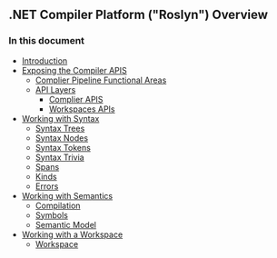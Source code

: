 ## .NET Compiler Platform ("Roslyn") Overview
### In this document
* [Introduction](#introduction)
* [Exposing the Compiler APIS]()
	* [Complier Pipeline Functional Areas]()
	* [API Layers]()
		* [Complier APIS]()
		* [Workspaces APIs]()
* [Working with Syntax]()
	* [Syntax Trees]()
	* [Syntax Nodes]()
	* [Syntax Tokens]()
	* [Syntax Trivia]()
	* [Spans]()
	* [Kinds]()
	* [Errors]()
* [Working with Semantics]()
	* [Compilation]()
	* [Symbols]()
	* [Semantic Model]()
* [Working with a Workspace]()
	* [Workspace]()

## <a href="introduction"></a>
